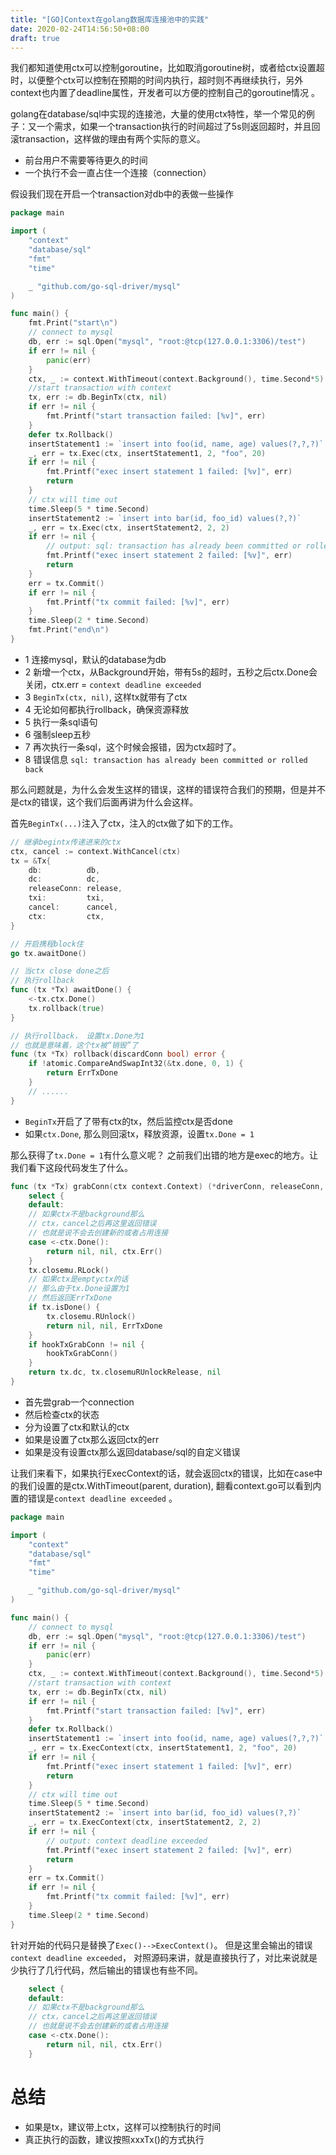 ```yaml
---
title: "[GO]Context在golang数据库连接池中的实践"
date: 2020-02-24T14:56:50+08:00
draft: true
---
```


我们都知道使用ctx可以控制goroutine，比如取消goroutine树，或者给ctx设置超时，以便整个ctx可以控制在预期的时间内执行，超时则不再继续执行，另外context也内置了deadline属性，开发者可以方便的控制自己的goroutine情况 。
<!--more-->

golang在database/sql中实现的连接池，大量的使用ctx特性，举一个常见的例子：又一个需求，如果一个transaction执行的时间超过了5s则返回超时，并且回滚transaction，这样做的理由有两个实际的意义。
* 前台用户不需要等待更久的时间
* 一个执行不会一直占住一个连接（connection）


假设我们现在开启一个transaction对db中的表做一些操作

```go
package main

import (
	"context"
	"database/sql"
	"fmt"
	"time"

	_ "github.com/go-sql-driver/mysql"
)

func main() {
	fmt.Print("start\n")
	// connect to mysql
	db, err := sql.Open("mysql", "root:@tcp(127.0.0.1:3306)/test")
	if err != nil {
		panic(err)
    }
	ctx, _ := context.WithTimeout(context.Background(), time.Second*5)
	//start transaction with context
	tx, err := db.BeginTx(ctx, nil)
	if err != nil {
		fmt.Printf("start transaction failed: [%v]", err)
	}
	defer tx.Rollback()
	insertStatement1 := `insert into foo(id, name, age) values(?,?,?)`
	_, err = tx.Exec(ctx, insertStatement1, 2, "foo", 20)
	if err != nil {
		fmt.Printf("exec insert statement 1 failed: [%v]", err)
		return
	}
	// ctx will time out
	time.Sleep(5 * time.Second)
	insertStatement2 := `insert into bar(id, foo_id) values(?,?)`
	_, err = tx.Exec(ctx, insertStatement2, 2, 2)
	if err != nil {
		// output: sql: transaction has already been committed or rolled back
		fmt.Printf("exec insert statement 2 failed: [%v]", err)
		return
	}
	err = tx.Commit()
	if err != nil {
		fmt.Printf("tx commit failed: [%v]", err)
	}
	time.Sleep(2 * time.Second)
	fmt.Print("end\n")
}

```

* 1 连接mysql，默认的database为db
* 2 新增一个ctx，从Background开始，带有5s的超时，五秒之后ctx.Done会关闭，ctx.err = `context deadline exceeded`
* 3 `BeginTx(ctx, nil)`, 这样tx就带有了ctx
* 4 无论如何都执行rollback，确保资源释放
* 5 执行一条sql语句
* 6 强制sleep五秒
* 7 再次执行一条sql，这个时候会报错，因为ctx超时了。
* 8 错误信息 `sql: transaction has already been committed or rolled back`



那么问题就是，为什么会发生这样的错误，这样的错误符合我们的预期，但是并不是ctx的错误，这个我们后面再讲为什么会这样。

首先`BeginTx(...)`注入了ctx，注入的ctx做了如下的工作。

```go
// 继承begintx传递进来的ctx
ctx, cancel := context.WithCancel(ctx)
tx = &Tx{
	db:          db,
	dc:          dc,
	releaseConn: release,
	txi:         txi,
	cancel:      cancel,
    ctx:         ctx,
}

// 开启携程block住
go tx.awaitDone()

// 当ctx close done之后
// 执行rollback
func (tx *Tx) awaitDone() {
	<-tx.ctx.Done()
	tx.rollback(true)
}

// 执行rollback， 设置tx.Done为1
// 也就是意味着，这个tx被“销毁”了
func (tx *Tx) rollback(discardConn bool) error {
	if !atomic.CompareAndSwapInt32(&tx.done, 0, 1) {
		return ErrTxDone
    }
    // ......
}
```

* `BeginTx`开启了了带有ctx的tx，然后监控ctx是否done
* 如果`ctx.Done`, 那么则回滚tx，释放资源，设置`tx.Done = 1`


那么获得了`tx.Done = 1`有什么意义呢？ 之前我们出错的地方是exec的地方。让我们看下这段代码发生了什么。

```go
func (tx *Tx) grabConn(ctx context.Context) (*driverConn, releaseConn, error) {
	select {
    default:
    // 如果ctx不是background那么
    // ctx，cancel之后再这里返回错误
    // 也就是说不会去创建新的或者占用连接
	case <-ctx.Done():
		return nil, nil, ctx.Err()
	}
    tx.closemu.RLock()
    // 如果ctx是emptyctx的话
    // 那么由于tx.Done设置为1
    // 然后返回ErrTxDone
	if tx.isDone() {
		tx.closemu.RUnlock()
		return nil, nil, ErrTxDone
	}
	if hookTxGrabConn != nil { 
		hookTxGrabConn()
	}
	return tx.dc, tx.closemuRUnlockRelease, nil
}
```

* 首先尝grab一个connection
* 然后检查ctx的状态
* 分为设置了ctx和默认的ctx
* 如果是设置了ctx那么返回ctx的err
* 如果是没有设置ctx那么返回database/sql的自定义错误


让我们来看下，如果执行ExecContext的话，就会返回ctx的错误，比如在case中的我们设置的是ctx.WithTimeout(parent, duration), 翻看context.go可以看到内置的错误是`context deadline exceeded` 。


```go
package main

import (
	"context"
	"database/sql"
	"fmt"
	"time"

	_ "github.com/go-sql-driver/mysql"
)

func main() {
	// connect to mysql
	db, err := sql.Open("mysql", "root:@tcp(127.0.0.1:3306)/test")
	if err != nil {
		panic(err)
	}
	ctx, _ := context.WithTimeout(context.Background(), time.Second*5)
	//start transaction with context
	tx, err := db.BeginTx(ctx, nil)
	if err != nil {
		fmt.Printf("start transaction failed: [%v]", err)
	}
	defer tx.Rollback()
	insertStatement1 := `insert into foo(id, name, age) values(?,?,?)`
	_, err = tx.ExecContext(ctx, insertStatement1, 2, "foo", 20)
	if err != nil {
		fmt.Printf("exec insert statement 1 failed: [%v]", err)
		return
	}
	// ctx will time out
	time.Sleep(5 * time.Second)
	insertStatement2 := `insert into bar(id, foo_id) values(?,?)`
	_, err = tx.ExecContext(ctx, insertStatement2, 2, 2)
	if err != nil {
		// output: context deadline exceeded
		fmt.Printf("exec insert statement 2 failed: [%v]", err)
		return
	}
	err = tx.Commit()
	if err != nil {
		fmt.Printf("tx commit failed: [%v]", err)
	}
	time.Sleep(2 * time.Second)
}
```

针对开始的代码只是替换了`Exec()-->ExecContext()`。 但是这里会输出的错误`context deadline exceeded`， 对照源码来讲，就是直接执行了，对比来说就是少执行了几行代码，然后输出的错误也有些不同。
```go
	select {
    default:
    // 如果ctx不是background那么
    // ctx，cancel之后再这里返回错误
    // 也就是说不会去创建新的或者占用连接
	case <-ctx.Done():
		return nil, nil, ctx.Err()
	}
```




# 总结
* 如果是tx，建议带上ctx，这样可以控制执行的时间
* 真正执行的函数，建议按照xxxTx()的方式执行